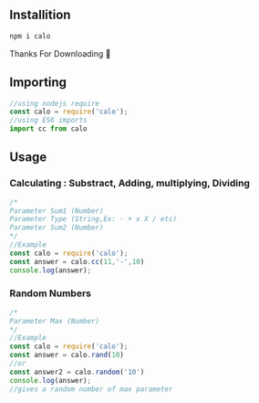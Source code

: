 ## Installition
```cmd
npm i calo
```
Thanks For Downloading 💖

## Importing
```js
//using nodejs require
const calo = require('calo');
//using ES6 imports 
import cc from calo
```
## Usage
### Calculating : Substract, Adding, multiplying, Dividing
```js
/*
Parameter Sum1 (Number)
Parameter Type (String,Ex: - + x X / etc)
Parameter Sum2 (Number)
*/
//Example
const calo = require('calo');
const answer = calo.cc(11,'-',10)
console.log(answer);
```
### Random Numbers
```js
/*
Parameter Max (Number)
*/
//Example
const calo = require('calo');
const answer = calo.rand(10)
//or
const answer2 = calo.random('10')
console.log(answer);
//gives a random number of max parameter
```
